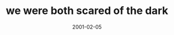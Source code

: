 ---
layout: base.njk
title : 'we were both scared of the dark' 
view_title : 'we were both scared of the dark' 
year : '2001' 
date : '2001-02-05' 
img_file : '/drawing/scarydark.png' 
html_file : 'scarydark' 
next_html : 'thecliff.html' 
year_order : '17' 
permalink : "title/{{html_file}}.html"
---